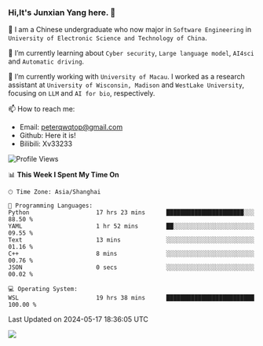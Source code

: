 ### Hi,It's Junxian Yang here. 👋

<!--
**Uestc-Young/Uestc-Young** is a ✨ _special_ ✨ repository because its `README.md` (this file) appears on your GitHub profile.

Here are some ideas to get you started:

- 🔭 I’m currently working on ...
- 🌱 I’m currently learning ...
- 👯 I’m looking to collaborate on ...
- 🤔 I’m looking for help with ...
- 💬 Ask me about ...
- 📫 How to reach me: ...
- 😄 Pronouns: ...
- ⚡ Fun fact: ...
-->
🎉 I am a Chinese undergraduate who now major in `Software Engineering` in `University of Electronic Science and Technology of China`.  
  
🌱 I’m currently learning about `Cyber security`, `Large language model`, `AI4sci` and `Automatic driving`.  

🔭 I’m currently working with `University of Macau`. I worked as a research assistant at `University of Wisconsin, Madison` and `WestLake University`, focusing on `LLM` and `AI for bio`, respectively.
  
📫 How to reach me: 
   - Email: peterqwqtop@gmail.com
   - Github: Here it is!
   - Bilibili: Xv33233

<!--START_SECTION:waka-->
![Profile Views](http://img.shields.io/badge/Profile%20Views-9-blue)

📊 **This Week I Spent My Time On** 

```text
🕑︎ Time Zone: Asia/Shanghai

💬 Programming Languages: 
Python                   17 hrs 23 mins      ██████████████████████░░░   88.50 % 
YAML                     1 hr 52 mins        ██░░░░░░░░░░░░░░░░░░░░░░░   09.55 % 
Text                     13 mins             ░░░░░░░░░░░░░░░░░░░░░░░░░   01.16 % 
C++                      8 mins              ░░░░░░░░░░░░░░░░░░░░░░░░░   00.76 % 
JSON                     0 secs              ░░░░░░░░░░░░░░░░░░░░░░░░░   00.02 % 

💻 Operating System: 
WSL                      19 hrs 38 mins      █████████████████████████   100.00 % 
```


 Last Updated on 2024-05-17 18:36:05 UTC
<!--END_SECTION:waka-->

![](https://visitor-badge.glitch.me/badge?page_id=Uestc-Young.readme)
